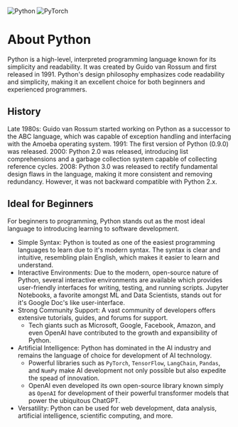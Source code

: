 ![Python](https://img.shields.io/badge/Python-3.12-purple) ![PyTorch](https://img.shields.io/badge/PyTorch-green)

# About Python

Python is a high-level, interpreted programming language known for its simplicity and readability. It was created by Guido van Rossum and first released in 1991. Python's design philosophy emphasizes code readability and simplicity, making it an excellent choice for both beginners and experienced programmers.

## History

Late 1980s: Guido van Rossum started working on Python as a successor to the ABC language, which was capable of exception handling and interfacing with the Amoeba operating system.
1991: The first version of Python (0.9.0) was released.
2000: Python 2.0 was released, introducing list comprehensions and a garbage collection system capable of collecting reference cycles.
2008: Python 3.0 was released to rectify fundamental design flaws in the language, making it more consistent and removing redundancy. However, it was not backward compatible with Python 2.x.

## Ideal for Beginners

For beginners to programming, Python stands out as the most ideal language to introducing learning to software development.

- Simple Syntax: Python is touted as one of the easiest programming languages to learn due to it's modern syntax. The syntax is clear and intuitive, resembling plain English, which makes it easier to learn and understand.
- Interactive Environments: Due to the modern, open-source nature of Python, several interactive environments are available which provides user-friendly interfaces for writing, testing, and running scripts. Jupyter Notebooks, a favorite amongst ML and Data Scientists, stands out for it's Google Doc's like user-interface. 
- Strong Community Support: A vast community of developers offers extensive tutorials, guides, and forums for support.
    - Tech giants such as Microsoft, Google, Facebook, Amazon, and even OpenAI have contributed to the growth and expansibility of Python.
- Artificial Intelligence: Python has dominated in the AI industry and remains the language of choice for development of AI technology. 
    - Powerful libraries such as `PyTorch`, `TensorFlow`, `LangChain`, `Pandas`, and `NumPy` make AI development not only possible but also expedite the spead of innovation.
    - OpenAI even developed its own open-source library known simply as `OpenAI` for development of their powerful transformer models that power the ubiquitous ChatGPT.
- Versatility: Python can be used for web development, data analysis, artificial intelligence, scientific computing, and more.